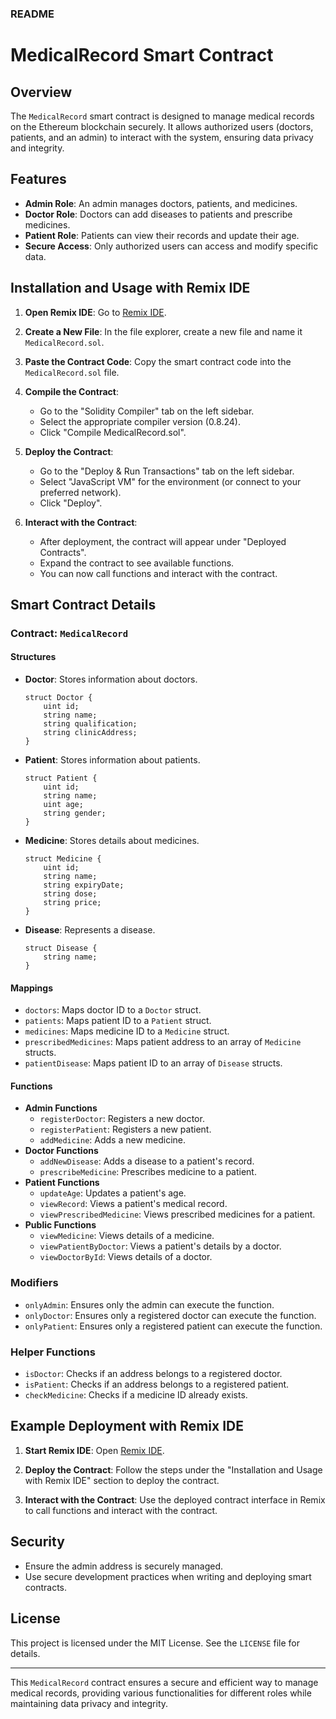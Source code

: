 ### README

# MedicalRecord Smart Contract

## Overview
The `MedicalRecord` smart contract is designed to manage medical records on the Ethereum blockchain securely. It allows authorized users (doctors, patients, and an admin) to interact with the system, ensuring data privacy and integrity.

## Features
- **Admin Role**: An admin manages doctors, patients, and medicines.
- **Doctor Role**: Doctors can add diseases to patients and prescribe medicines.
- **Patient Role**: Patients can view their records and update their age.
- **Secure Access**: Only authorized users can access and modify specific data.

## Installation and Usage with Remix IDE

1. **Open Remix IDE**: Go to [Remix IDE](https://remix.ethereum.org/).

2. **Create a New File**: In the file explorer, create a new file and name it `MedicalRecord.sol`.

3. **Paste the Contract Code**: Copy the smart contract code into the `MedicalRecord.sol` file.

4. **Compile the Contract**:
   - Go to the "Solidity Compiler" tab on the left sidebar.
   - Select the appropriate compiler version (0.8.24).
   - Click "Compile MedicalRecord.sol".

5. **Deploy the Contract**:
   - Go to the "Deploy & Run Transactions" tab on the left sidebar.
   - Select "JavaScript VM" for the environment (or connect to your preferred network).
   - Click "Deploy".

6. **Interact with the Contract**:
   - After deployment, the contract will appear under "Deployed Contracts".
   - Expand the contract to see available functions.
   - You can now call functions and interact with the contract.

## Smart Contract Details

### Contract: `MedicalRecord`

#### Structures
- **Doctor**: Stores information about doctors.
  ```solidity
  struct Doctor {
      uint id;
      string name;
      string qualification;
      string clinicAddress;
  }
  ```
- **Patient**: Stores information about patients.
  ```solidity
  struct Patient {
      uint id;
      string name;
      uint age;
      string gender;
  }
  ```
- **Medicine**: Stores details about medicines.
  ```solidity
  struct Medicine {
      uint id;
      string name;
      string expiryDate;
      string dose;
      string price;
  }
  ```
- **Disease**: Represents a disease.
  ```solidity
  struct Disease {
      string name;
  }
  ```

#### Mappings
- `doctors`: Maps doctor ID to a `Doctor` struct.
- `patients`: Maps patient ID to a `Patient` struct.
- `medicines`: Maps medicine ID to a `Medicine` struct.
- `prescribedMedicines`: Maps patient address to an array of `Medicine` structs.
- `patientDisease`: Maps patient ID to an array of `Disease` structs.

#### Functions
- **Admin Functions**
  - `registerDoctor`: Registers a new doctor.
  - `registerPatient`: Registers a new patient.
  - `addMedicine`: Adds a new medicine.
- **Doctor Functions**
  - `addNewDisease`: Adds a disease to a patient's record.
  - `prescribeMedicine`: Prescribes medicine to a patient.
- **Patient Functions**
  - `updateAge`: Updates a patient's age.
  - `viewRecord`: Views a patient's medical record.
  - `viewPrescribedMedicine`: Views prescribed medicines for a patient.
- **Public Functions**
  - `viewMedicine`: Views details of a medicine.
  - `viewPatientByDoctor`: Views a patient's details by a doctor.
  - `viewDoctorById`: Views details of a doctor.

### Modifiers
- `onlyAdmin`: Ensures only the admin can execute the function.
- `onlyDoctor`: Ensures only a registered doctor can execute the function.
- `onlyPatient`: Ensures only a registered patient can execute the function.

### Helper Functions
- `isDoctor`: Checks if an address belongs to a registered doctor.
- `isPatient`: Checks if an address belongs to a registered patient.
- `checkMedicine`: Checks if a medicine ID already exists.

## Example Deployment with Remix IDE

1. **Start Remix IDE**: Open [Remix IDE](https://remix.ethereum.org/).

2. **Deploy the Contract**: Follow the steps under the "Installation and Usage with Remix IDE" section to deploy the contract.

3. **Interact with the Contract**: Use the deployed contract interface in Remix to call functions and interact with the contract.

## Security
- Ensure the admin address is securely managed.
- Use secure development practices when writing and deploying smart contracts.

## License
This project is licensed under the MIT License. See the `LICENSE` file for details.

---

This `MedicalRecord` contract ensures a secure and efficient way to manage medical records, providing various functionalities for different roles while maintaining data privacy and integrity.

